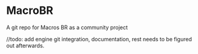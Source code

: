 # MacroBR
A git repo for Macros BR as a community project


//todo:
add engine git integration,
documentation,
rest needs to be figured out afterwards.
